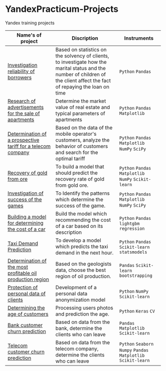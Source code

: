 # YandexPracticum-Projects
Yandex training projects

| **Name's of project**                                                                                                       | **Discription**                                                                                                                                                             | **Instruments**                                                                                                         |
|-----------------------------------------------------------------------------------------------------------------------------|-----------------------------------------------------------------------------------------------------------------------------------------------------------------------------|-------------------------------------------------------------------------------------------------------------------------|
| [Investigation reliability of borrowers](analyse_bank_users/)                                                               | Based on statistics on the solvency of clients, to investigate how the marital status and the number of children of the client affect the fact of repaying the loan on time | `Python` `Pandas`                                                                                                       |
| [Research of advertisements for the sale of apartments](Research_of_advertisements_for_the_sale_of_apartments/)             | Determine the market value of real estate and typical parameters of apartments                                                                                              | `Python` `Pandas` `Matplotlib`                                                                                          |
| [Determination of a prospective tariff for a telecom company](Determination_of_a_prospective_tariff_for_a_telecom_company/) | Based on the data of the mobile operator's customers, analyze the behavior of customers and search for the optimal tariff                                                   | `Python` `Pandas` `Matplotlib` `NumPy` `SciPy`                                                                          |
| [Recovery of gold from ore](Recovery_of_gold_from_ore/)                                                                     | To build a model that should predict the recovery rate of gold from gold ore.                                                                                               | `Python` `Pandas` `Matplotlib` `NumPy` `Scikit-learn`                                                                   |
| [Investigation of success of the games](The_investigation_of_success_of_the_games/)                                         | To Identify the patterns which determine the success of the game.                                                                                                           | `Python` `Pandas` `Matplotlib` `NumPy` `SciPy`                                                                          |
 | [Building a model for determining the cost of a car](Predicting_the_cost_of_a_car/)                                         | Build the model which recommending the cost of a car based on its description                                                                                               | `Python` `Pandas` `lightgbm` `regression`                                                                               |
| [Taxi Demand Prediction](Forecasting_taxi_orders/)                                                                          | To develop a model which predicts the taxi demand in the next hour.                                                                                                         | `Python` `Pandas` `Scikit-learn` `statsmodels`                                                                          |
| [Determination of the most profitable oil production region](Determination_of_the_most_profitable_oil_production_region/)   | Based on the geologists data, choose the best region of  oil production.                                                                                                    | `Pandas` `Scikit-learn` `bootstrapping`                                                                                 |
| [Protection of personal data of clients](Protection_of_personal_data_of_clients/)                                           | Development of a personal data anonymization model                                                                                                                          | `Python` `NumPy` `Scikit-learn`                                                                                         |
| [Determining the age of customers](Determining_the_age_of_customers/)                                                       | Processing users photos and prediction the age.                                                                                                                             | `Python` `Keras` `CV`                                                                                                   |
| [Bank customer churn prediction](Bank_customer_churn_prediction/)                                                           | Based on data from the bank, determine the clients who can leave                                                                                                            | `Pandas` `Matplotlib` `Scikit-learn`                                                                                    |
| [Telecom customer churn prediction](Telecom/)                                                                               | Based on data from the telecom company, determine the clients who can leave                                                                                                 | `Python` `Seaborn` `Numpy` `Pandas` `Matplotlib` `Scikit-learn`                                                         |
